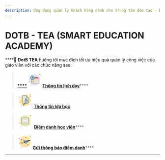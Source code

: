 ```yaml
---
description: Ứng dụng quản lý khách hàng dành cho trung tâm đào tạo - DotB SEA
---
```


# DOTB - TEA (SMART EDUCATION ACADEMY)

****:ocean: **DotB TEA** hướng tới mục đích tối ưu hiệu quả quản lý công việc của giáo viên với các chức năng sau:

> ****[****<img src="../.gitbook/assets/schedule (2).png" alt="" data-size="original">](../mobile/thong-tin-thoi-khoa-bieu.md)****[**Thông tin lịch dạy**](thong-tin-thoi-khoa-bieu.md)****

> ****![](../.gitbook/assets/class.png) [**Thông tin lớp học**](thong-tin-lop-hoc.md)****

> ![](<../.gitbook/assets/icons8-todo-list-50 (1).png>) [**Điểm danh học viên**](diem-danh-hoc-vien.md)****

> ****![](../.gitbook/assets/icons8-sent-50.png)****[**Gửi thông báo điểm danh**](ghi-nhan-phan-hoi.md)****

****
